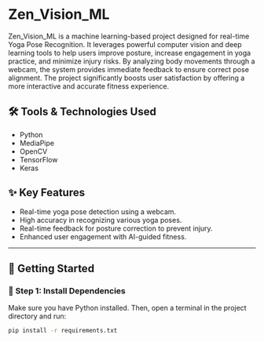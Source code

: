 # Zen_Vision_ML

Zen_Vision_ML is a machine learning-based project designed for real-time Yoga Pose Recognition. It leverages powerful computer vision and deep learning tools to help users improve posture, increase engagement in yoga practice, and minimize injury risks. By analyzing body movements through a webcam, the system provides immediate feedback to ensure correct pose alignment. The project significantly boosts user satisfaction by offering a more interactive and accurate fitness experience.

## 🛠️ Tools & Technologies Used

- Python  
- MediaPipe  
- OpenCV  
- TensorFlow  
- Keras  

## ✨ Key Features

- Real-time yoga pose detection using a webcam.
- High accuracy in recognizing various yoga poses.
- Real-time feedback for posture correction to prevent injury.
- Enhanced user engagement with AI-guided fitness.

---

## 🚀 Getting Started

### 🔧 Step 1: Install Dependencies

Make sure you have Python installed. Then, open a terminal in the project directory and run:

```bash
pip install -r requirements.txt

